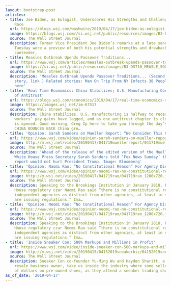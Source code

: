 ```yaml
---
layout: bootstrap-post
articles:
- title: Joe Biden, as Eulogist, Underscores His Strengths and Challenges in 2020
    Race
  url: https://blogs.wsj.com/washwire/2019/04/17/joe-biden-as-eulogist-underscores-his-strengths-and-challenges-in-2020-race/
  image: https://blogs.wsj.com//si.wsj.net/public/resources/images/B3-DS941_Biden_P_20190417085104.jpg
  source: The Wall Street Journal
  description: Former Vice President Joe Biden’s remarks at a late senator’s funeral
    Tuesday were a preview of both his potential strengths and drawbacks as a presidential
    contender.
- title: Measles Outbreak Upends Passover Traditions...
  url: https://www.wsj.com/articles/measles-outbreak-upends-passover-traditions-11555502400
  image: https://si.wsj.net/public/resources/images/B3-DS710_MEASLE_SOC_20190416150458.jpg
  source: The Wall Street Journal
  description: 'Measles Outbreak Upends Passover Traditions... (Second column, 12th
    story, link ) Related stories: Man On Trip From NY Infects 38 People... Advertise
    here'
- title: 'Real Time Economics: China Stabilizes; U.S. Manufacturing Contracts; Chronicles
    of Antitrust'
  url: https://blogs.wsj.com/economics/2019/04/17/real-time-economics-manufacturing-recession-looms-chronicles-of-antitrust-2/
  image: https://images.wsj.net/im-67517
  source: The Wall Street Journal
  description: China stabilizes, U.S. manufacturing is halfway to recession, black
    workers’ pay gains have lagged, and as one antitrust chapter is closed, another
    is opened. Good morning, Greg Ip here to take you through the day’s economic news.
    CHINA BOUNCES BACK China gre…
- title: 'Opinion: Sarah Sanders on Mueller Report: “We Consider This Case Closed”'
  url: https://www.wsj.com/video/opinion-sarah-sanders-on-mueller-report-we-consider-this-case-closed/6AF0CA0F-9024-4780-B940-3F1EF7D545EA.html
  image: http://m.wsj.net/video/20190417/041719muellerreport/041719muellerreport_1280x720.jpg
  source: The Wall Street Journal
  description: 'Ahead of the release of the edited version of the Mueller report,
    White House Press Secretary Sarah Sanders told ‘Fox News Sunday’ that the full
    report would not hurt President Trump. Image: Bloomberg'
- title: 'Opinion: Naomi Rao: “No Constitutional Reason” For Agency Disparity'
  url: https://www.wsj.com/video/opinion-naomi-rao-no-constitutional-reason-for-agency-disparity/2DF161AC-B470-406D-9106-480F04A37040.html
  image: http://m.wsj.net/video/20190417/041719rao/041719rao_1280x720.jpg
  source: The Wall Street Journal
  description: Speaking to the Brookings Institution in January 2018, Former White
    House regulatory czar Naomi Rao said “there is no constitutional reason to treat
    independent agencies as distinct from other agencies, at least in so far as they
    are issuing regulations.” Ima…
- title: 'Opinion: Neomi Rao: “No Constitutional Reason” For Agency Disparity'
  url: https://www.wsj.com/video/opinion-neomi-rao-no-constitutional-reason-for-agency-disparity/2DF161AC-B470-406D-9106-480F04A37040.html
  image: http://m.wsj.net/video/20190417/041719rao/041719rao_1280x720.jpg
  source: The Wall Street Journal
  description: Speaking to the Brookings Institution in January 2018, Former White
    House regulatory czar Neomi Rao said “there is no constitutional reason to treat
    independent agencies as distinct from other agencies, at least in so far as they
    are issuing regulations.” Ima…
- title: 'Inside Sneaker Con: 500% Markups and Millions in Profit'
  url: https://www.wsj.com/video/inside-sneaker-con-500-markups-and-millions-in-profit/EA46AAD9-10FD-4DB6-9A1D-41F163CA324B.html
  image: http://m.wsj.net/video/20190415/04152019sneakerbiz/04152019sneakerbiz_1280x720.jpg
  source: The Wall Street Journal
  description: Sneaker Con co-founder Yu-Ming Wu and Hayden Sharitt, a 21-year-old
    resale business owner, take us inside the industry where some sellers make millions
    of dollars on pre-owned shoes, as they attend a sneaker trading show in Cleveland.
as_of_date: '2019-04-17'
---
```


